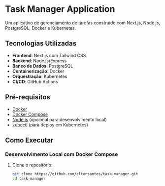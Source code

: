 # Task Manager Application

Um aplicativo de gerenciamento de tarefas construído com Next.js, Node.js, PostgreSQL, Docker e Kubernetes.

## Tecnologias Utilizadas

- **Frontend**: Next.js com Tailwind CSS
- **Backend**: Node.js/Express
- **Banco de Dados**: PostgreSQL
- **Containerização**: Docker
- **Orquestração**: Kubernetes
- **CI/CD**: GitHub Actions

## Pré-requisitos

- [Docker](https://docs.docker.com/get-docker/)
- [Docker Compose](https://docs.docker.com/compose/install/)
- [Node.js](https://nodejs.org/en/download/) (opcional para desenvolvimento local)
- [kubectl](https://kubernetes.io/docs/tasks/tools/install-kubectl/) (para deploy em Kubernetes)

## Como Executar

### Desenvolvimento Local com Docker Compose

1. Clone o repositório:
   ```bash
   git clone https://github.com/eltonsantos/task-manager.git
   cd task-manager